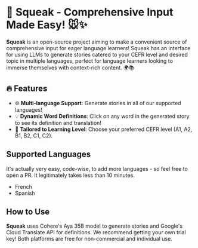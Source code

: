 # 🎉 Squeak - Comprehensive Input Made Easy! 🐭✨

**Squeak** is an open-source project aiming to make a convenient source of comprehensive input for eager language learners! Squeak has an interface for using LLMs to generate stories catered to your CEFR level and desired topic in multiple languages, perfect for language learners looking to immerse themselves with context-rich content. 🌍📚

## 🔥 Features

- 🌐 **Multi-language Support**: Generate stories in all of our supported languages!
- 💡 **Dynamic Word Definitions**: Click on any word in the generated story to see its definition and translation!
- 🎯 **Tailored to Learning Level**: Choose your preferred CEFR level (A1, A2, B1, B2, C1, C2).

## Supported Languages
It's actually very easy, code-wise, to add more languages - so feel free to open a PR. It legitimately takes less than 10 minutes.
- French
- Spanish

## How to Use
**Squeak** uses Cohere's Aya 35B model to generate stories and Google's Cloud Translate API for definitions. We recommend getting your own trial key! Both platforms are free for non-commercial and individual use.